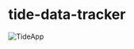 # tide-data-tracker
![TideApp](https://github.com/user-attachments/assets/48a3270d-ebb3-43dd-ba6f-41eb1c1dad79)
